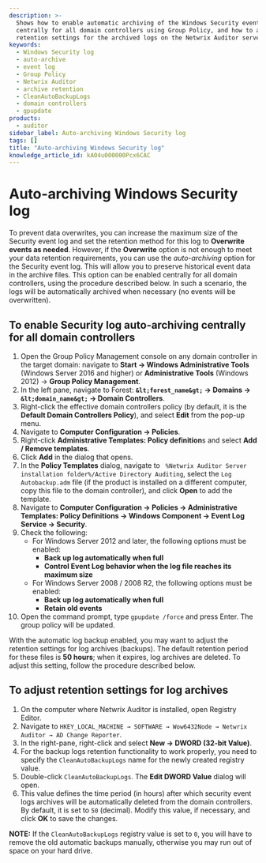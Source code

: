```yaml
---
description: >-
  Shows how to enable automatic archiving of the Windows Security event log
  centrally for all domain controllers using Group Policy, and how to adjust
  retention settings for the archived logs on the Netwrix Auditor server.
keywords:
  - Windows Security log
  - auto-archive
  - event log
  - Group Policy
  - Netwrix Auditor
  - archive retention
  - CleanAutoBackupLogs
  - domain controllers
  - gpupdate
products:
  - auditor
sidebar_label: Auto-archiving Windows Security log
tags: []
title: "Auto-archiving Windows Security log"
knowledge_article_id: kA04u000000Pcx6CAC
---
```


# Auto-archiving Windows Security log

To prevent data overwrites, you can increase the maximum size of the Security event log and set the retention method for this log to **Overwrite events as needed**. However, if the **Overwrite** option is not enough to meet your data retention requirements, you can use the *auto-archiving* option for the Security event log. This will allow you to preserve historical event data in the archive files. This option can be enabled centrally for all domain controllers, using the procedure described below. In such a scenario, the logs will be automatically archived when necessary (no events will be overwritten).

## To enable Security log auto-archiving centrally for all domain controllers

1. Open the Group Policy Management console on any domain controller in the target domain: navigate to **Start → Windows Administrative Tools** (Windows Server 2016 and higher) or **Administrative Tools** (Windows 2012) → **Group Policy Management**.
2. In the left pane, navigate to Forest: **`&lt;forest_name&gt;` → Domains → `&lt;domain_name&gt;` → Domain Controllers**.
3. Right-click the effective domain controllers policy (by default, it is the **Default Domain Controllers Policy**), and select **Edit** from the pop-up menu.
4. Navigate to **Computer Configuration → Policies**.
5. Right-click **Administrative Templates: Policy definition**s and select **Add / Remove templates**.
6. Click **Add** in the dialog that opens.
7. In the **Policy Templates** dialog, navigate to ` %Netwrix Auditor Server installation folder%/Active Directory Auditing`, select the `Log Autobackup.adm` file (if the product is installed on a different computer, copy this file to the domain controller), and click **Open** to add the template.
8. Navigate to **Computer Configuration → Policies → Administrative Templates: Policy Definitions → Windows Component → Event Log Service → Security**.
9. Check the following:
   - For Windows Server 2012 and later, the following options must be enabled:
     - **Back up log automatically when full**
     - **Control Event Log behavior when the log file reaches its maximum size**
   - For Windows Server 2008 / 2008 R2, the following options must be enabled:
     - **Back up log automatically when full**
     - **Retain old events**
10. Open the command prompt, type `gpupdate /force` and press Enter. The group policy will be updated.

With the automatic log backup enabled, you may want to adjust the retention settings for log archives (backups). The default retention period for these files is **50 hours**; when it expires, log archives are deleted. To adjust this setting, follow the procedure described below.

## To adjust retention settings for log archives

1. On the computer where Netwrix Auditor is installed, open Registry Editor.
2. Navigate to `HKEY_LOCAL_MACHINE → SOFTWARE → Wow6432Node → Netwrix Auditor → AD Change Reporter`.
3. In the right-pane, right-click and select **New → DWORD (32-bit Value)**.
4. For the backup logs retention functionality to work properly, you need to specify the `CleanAutoBackupLogs` name for the newly created registry value.
5. Double-click `CleanAutoBackupLogs`. The **Edit DWORD Value** dialog will open.
6. This value defines the time period (in hours) after which security event logs archives will be automatically deleted from the domain controllers. By default, it is set to `50` (decimal). Modify this value, if necessary, and click **OK** to save the changes.

**NOTE:** If the `CleanAutoBackupLogs` registry value is set to `0`, you will have to remove the old automatic backups manually, otherwise you may run out of space on your hard drive.
